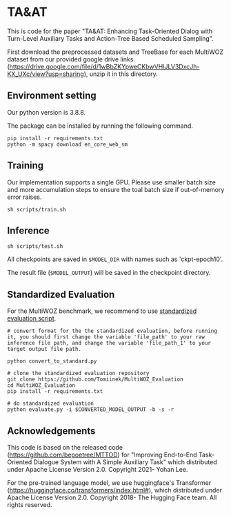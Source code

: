# TA&AT

This is code for the paper "TA&AT: Enhancing Task-Oriented Dialog with Turn-Level Auxiliary Tasks and Action-Tree Based Scheduled Sampling".

First download the preprocessed datasets and TreeBase for each MultiWOZ dataset from our provided google drive links. (https://drive.google.com/file/d/1wBbZKYpweCKbwVHIJLV3DxcJh-KX_UXc/view?usp=sharing), unzip it in this directory.

## Environment setting

Our python version is 3.8.8.

The package can be installed by running the following command.

```
pip install -r requirements.txt
python -m spacy download en_core_web_sm
```

## Training

Our implementation supports a single GPU. Please use smaller batch size and more accumulation steps to ensure the toal batch size if out-of-memory error raises.

```
sh scripts/train.sh
```

## Inference

```
sh scripts/test.sh
```

All checkpoints are saved in ```$MODEL_DIR``` with names such as 'ckpt-epoch10'.

The result file (```$MODEL_OUTPUT```) will be saved in the checkpoint directory.


## Standardized Evaluation

For the MultiWOZ benchmark, we recommend to use [standardized evaluation script](https://github.com/Tomiinek/MultiWOZ_Evaluation).

```
# convert format for the the standardized evaluation, before running it, you should first change the variable 'file_path' to your raw inference file path, and change the variable 'file_path_1' to your target output file path.

python convert_to_standard.py

# clone the standardized evaluation repository
git clone https://github.com/Tomiinek/MultiWOZ_Evaluation
cd MultiWOZ_Evaluation
pip install -r requirements.txt

# do standardized evaluation
python evaluate.py -i $CONVERTED_MODEL_OUTPUT -b -s -r
```

## Acknowledgements

This code is based on the released code (https://github.com/bepoetree/MTTOD) for "Improving End-to-End Task-Oriented Dialogue System with A Simple Auxiliary Task" which distributed under Apache License Version 2.0. 
Copyright 2021- Yohan Lee. 

For the pre-trained language model, we use huggingface's Transformer (https://huggingface.co/transformers/index.html#), which distributed under Apache License Version 2.0. 
Copyright 2018- The Hugging Face team. All rights reserved.
